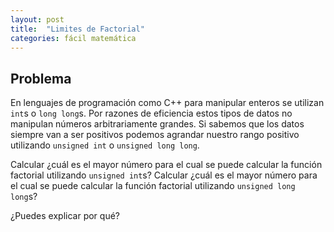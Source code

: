 ```yaml
---
layout: post
title:  "Limites de Factorial"
categories: fácil matemática
---
```


## Problema

En lenguajes de programación como C++ para manipular enteros se utilizan `int`s o `long long`s. Por razones de eficiencia estos tipos de datos no manipulan números arbitrariamente grandes. Si sabemos que los datos siempre van a ser positivos podemos agrandar nuestro rango positivo utilizando `unsigned int` o `unsigned long long`. 

Calcular ¿cuál es el mayor número para el cual se puede calcular la función factorial utilizando `unsigned int`s?
Calcular ¿cuál es el mayor número para el cual se puede calcular la función factorial utilizando `unsigned long long`s?

¿Puedes explicar por qué?
